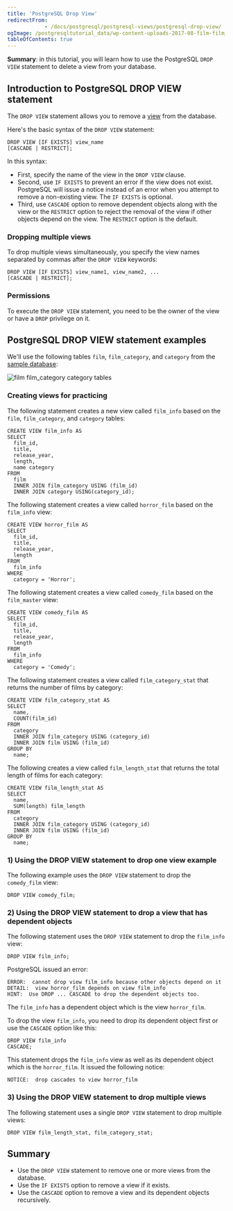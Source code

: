 ```yaml
---
title: 'PostgreSQL Drop View'
redirectFrom: 
            - /docs/postgresql/postgresql-views/postgresql-drop-view/
ogImage: /postgresqltutorial_data/wp-content-uploads-2017-08-film-film_category-category-tables.png
tableOfContents: true
---
```


**Summary**: in this tutorial, you will learn how to use the PostgreSQL `DROP VIEW` statement to delete a view from your database.

## Introduction to PostgreSQL DROP VIEW statement

The `DROP VIEW` statement allows you to remove a [view](https://www.postgresqltutorial.com/postgresql-views/) from the database.

Here's the basic syntax of the `DROP VIEW` statement:

```
DROP VIEW [IF EXISTS] view_name
[CASCADE | RESTRICT];
```

In this syntax:

- First, specify the name of the view in the `DROP VIEW` clause.
- Second, use `IF EXISTS` to prevent an error if the view does not exist. PostgreSQL will issue a notice instead of an error when you attempt to remove a non-existing view. The `IF EXISTS` is optional.
- Third, use `CASCADE` option to remove dependent objects along with the view or the `RESTRICT` option to reject the removal of the view if other objects depend on the view. The `RESTRICT` option is the default.

### Dropping multiple views

To drop multiple views simultaneously, you specify the view names separated by commas after the `DROP VIEW` keywords:

```
DROP VIEW [IF EXISTS] view_name1, view_name2, ...
[CASCADE | RESTRICT];
```

### Permissions

To execute the `DROP VIEW` statement, you need to be the owner of the view or have a `DROP` privilege on it.

## PostgreSQL DROP VIEW statement examples

We'll use the following tables `film`, `film_category`, and `category` from the [sample database](https://www.postgresqltutorial.com/postgresql-getting-started/postgresql-sample-database/):

![film film_category category tables](/postgresqltutorial_data/wp-content-uploads-2017-08-film-film_category-category-tables.png)

### Creating views for practicing

The following statement creates a new view called `film_info` based on the `film`, `film_category`, and `category` tables:

```
CREATE VIEW film_info AS
SELECT
  film_id,
  title,
  release_year,
  length,
  name category
FROM
  film
  INNER JOIN film_category USING (film_id)
  INNER JOIN category USING(category_id);
```

The following statement creates a view called `horror_film` based on the `film_info` view:

```
CREATE VIEW horror_film AS
SELECT
  film_id,
  title,
  release_year,
  length
FROM
  film_info
WHERE
  category = 'Horror';
```

The following statement creates a view called `comedy_film` based on the `film_master` view:

```
CREATE VIEW comedy_film AS
SELECT
  film_id,
  title,
  release_year,
  length
FROM
  film_info
WHERE
  category = 'Comedy';
```

The following statement creates a view called `film_category_stat` that returns the number of films by category:

```
CREATE VIEW film_category_stat AS
SELECT
  name,
  COUNT(film_id)
FROM
  category
  INNER JOIN film_category USING (category_id)
  INNER JOIN film USING (film_id)
GROUP BY
  name;
```

The following creates a view called `film_length_stat` that returns the total length of films for each category:

```
CREATE VIEW film_length_stat AS
SELECT
  name,
  SUM(length) film_length
FROM
  category
  INNER JOIN film_category USING (category_id)
  INNER JOIN film USING (film_id)
GROUP BY
  name;
```

### 1) Using the DROP VIEW statement to drop one view example

The following example uses the `DROP VIEW` statement to drop the `comedy_film` view:

```
DROP VIEW comedy_film;
```

### 2) Using the DROP VIEW statement to drop a view that has dependent objects

The following statement uses the `DROP VIEW` statement to drop the `film_info` view:

```
DROP VIEW film_info;
```

PostgreSQL issued an error:

```
ERROR:  cannot drop view film_info because other objects depend on it
DETAIL:  view horror_film depends on view film_info
HINT:  Use DROP ... CASCADE to drop the dependent objects too.
```

The `film_info` has a dependent object which is the view `horror_film`.

To drop the view `film_info`, you need to drop its dependent object first or use the `CASCADE` option like this:

```
DROP VIEW film_info
CASCADE;
```

This statement drops the `film_info` view as well as its dependent object which is the `horror_film`. It issued the following notice:

```
NOTICE:  drop cascades to view horror_film
```

### 3) Using the DROP VIEW statement to drop multiple views

The following statement uses a single `DROP VIEW` statement to drop multiple views:

```
DROP VIEW film_length_stat, film_category_stat;
```

## Summary

- Use the `DROP VIEW` statement to remove one or more views from the database.
- Use the `IF EXISTS` option to remove a view if it exists.
- Use the `CASCADE` option to remove a view and its dependent objects recursively.
